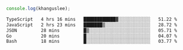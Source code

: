 ```js
console.log(khanguslee);
```

<!--START_SECTION:waka-->

```txt
TypeScript   4 hrs 16 mins   ████████████▓░░░░░░░░░░░░   51.22 %
JavaScript   2 hrs 23 mins   ███████▒░░░░░░░░░░░░░░░░░   28.72 %
JSON         28 mins         █▒░░░░░░░░░░░░░░░░░░░░░░░   05.71 %
Go           20 mins         █░░░░░░░░░░░░░░░░░░░░░░░░   04.07 %
Bash         18 mins         █░░░░░░░░░░░░░░░░░░░░░░░░   03.77 %
```

<!--END_SECTION:waka-->

<!--
**khanguslee/khanguslee** is a ✨ _special_ ✨ repository because its `README.md` (this file) appears on your GitHub profile.

Here are some ideas to get you started:

- 🔭 I’m currently working on ...
- 🌱 I’m currently learning ...
- 👯 I’m looking to collaborate on ...
- 🤔 I’m looking for help with ...
- 💬 Ask me about ...
- 📫 How to reach me: ...
- 😄 Pronouns: ...
- ⚡ Fun fact: ...
-->
